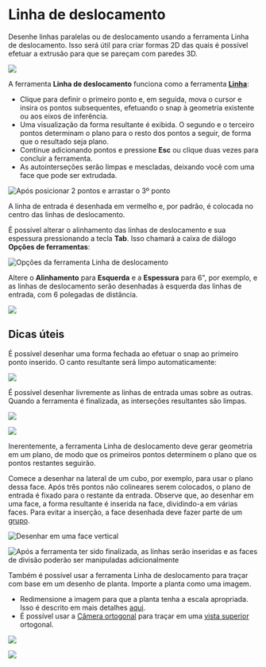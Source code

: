 # Linha de deslocamento

Desenhe linhas paralelas ou de deslocamento usando a ferramenta Linha de deslocamento. Isso será útil para criar formas 2D das quais é possível efetuar a extrusão para que se pareçam com paredes 3D.

![](../.gitbook/assets/image%20%283%29.png)

A ferramenta **Linha de deslocamento** funciona como a ferramenta [**Linha**](https://windows.help.formit.autodesk.com/tool-library/line-tool):

* Clique para definir o primeiro ponto e, em seguida, mova o cursor e insira os pontos subsequentes, efetuando o snap à geometria existente ou aos eixos de inferência.
* Uma visualização da forma resultante é exibida. O segundo e o terceiro pontos determinam o plano para o resto dos pontos a seguir, de forma que o resultado seja plano.
* Continue adicionando pontos e pressione **Esc** ou clique duas vezes para concluir a ferramenta.
* As autointerseções serão limpas e mescladas, deixando você com uma face que pode ser extrudada.

![Após posicionar 2 pontos e arrastar o 3º ponto](../.gitbook/assets/walls1.png)

A linha de entrada é desenhada em vermelho e, por padrão, é colocada no centro das linhas de deslocamento.

É possível alterar o alinhamento das linhas de deslocamento e sua espessura pressionando a tecla **Tab**. Isso chamará a caixa de diálogo **Opções de ferramentas**:

![Opções da ferramenta Linha de deslocamento](../.gitbook/assets/walls2.png)

Altere o **Alinhamento** para **Esquerda** e a **Espessura** para 6", por exemplo, e as linhas de deslocamento serão desenhadas à esquerda das linhas de entrada, com 6 polegadas de distância.

![](../.gitbook/assets/walls3.png)

## Dicas úteis

É possível desenhar uma forma fechada ao efetuar o snap ao primeiro ponto inserido. O canto resultante será limpo automaticamente:

![](../.gitbook/assets/walls4.png)

É possível desenhar livremente as linhas de entrada umas sobre as outras. Quando a ferramenta é finalizada, as interseções resultantes são limpas.

![](../.gitbook/assets/walls5.png)

![](../.gitbook/assets/walls6.png)

Inerentemente, a ferramenta Linha de deslocamento deve gerar geometria em um plano, de modo que os primeiros pontos determinem o plano que os pontos restantes seguirão.

Comece a desenhar na lateral de um cubo, por exemplo, para usar o plano dessa face. Após três pontos não colineares serem colocados, o plano de entrada é fixado para o restante da entrada. Observe que, ao desenhar em uma face, a forma resultante é inserida na face, dividindo-a em várias faces. Para evitar a inserção, a face desenhada deve fazer parte de um [grupo](https://windows.help.formit.autodesk.com/tool-library/groups).

![Desenhar em uma face vertical](../.gitbook/assets/walls7.png)

![Após a ferramenta ter sido finalizada, as linhas serão inseridas e as faces de divisão poderão ser manipuladas adicionalmente](../.gitbook/assets/walls8.png)

Também é possível usar a ferramenta Linha de deslocamento para traçar com base em um desenho de planta. Importe a planta como uma imagem.

* Redimensione a imagem para que a planta tenha a escala apropriada. Isso é descrito em mais detalhes [aqui](https://windows.help.formit.autodesk.com/building-the-farnsworth-house/work-with-images-and-the-ground-plane).
* É possível usar a [Câmera ortogonal](orthographic-camera.md) para traçar em uma [vista superior](orthographic-views.md) ortogonal.

![](../.gitbook/assets/walls9.png)

![](../.gitbook/assets/walls10.png)



